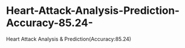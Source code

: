 # Heart-Attack-Analysis-Prediction-Accuracy-85.24-
Heart Attack Analysis &amp; Prediction(Accuracy:85.24)
